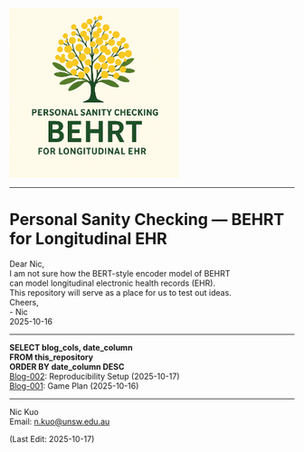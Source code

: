 <!-- Logo and Branding -->
<p align="left">
  <img src="Z_Figs/TFig002_Logo.png" alt="Personal Sanity BEHRT Logo" width="300"/>
</p>

---

# Personal Sanity Checking — BEHRT for Longitudinal EHR

Dear Nic,</br>
I am not sure how the BERT-style encoder model of BEHRT</br>
can model longitudinal electronic health records (EHR).</br>
This repository will serve as a place for us to test out ideas.</br>
Cheers,</br>
\- Nic</br>
2025-10-16

---

**SELECT blog_cols, date_column**</br>
**FROM   this_repository**</br>
**ORDER BY date_column DESC**</br>
[Blog-002](https://github.com/NicKuo-ResearchStuff/Personal_Sanity_Checking_BEHRT_for_Longitudinal_EHR/tree/main/Y_Blogs/Blog02): Reproducibility Setup (2025-10-17)</br>
[Blog-001](https://github.com/NicKuo-ResearchStuff/Personal_Sanity_Checking_BEHRT_for_Longitudinal_EHR/tree/main/Y_Blogs/Blog01): Game Plan (2025-10-16)

---
Nic Kuo</br>
Email: [n.kuo@unsw.edu.au](mailto:n.kuo@unsw.edu.au)  

(Last Edit: 2025-10-17)
